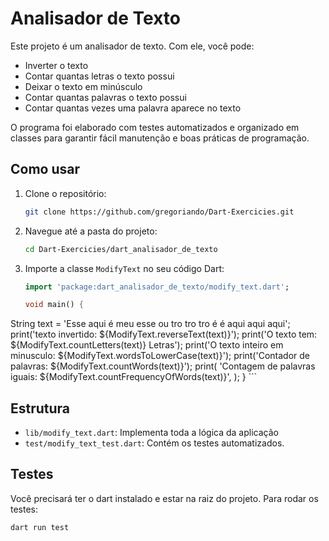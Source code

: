 # Analisador de Texto

Este projeto é um analisador de texto. Com ele, você pode:

- Inverter o texto
- Contar quantas letras o texto possui
- Deixar o texto em minúsculo
- Contar quantas palavras o texto possui
- Contar quantas vezes uma palavra aparece no texto

O programa foi elaborado com testes automatizados e organizado em classes para garantir fácil manutenção e boas práticas de programação.

## Como usar

1. Clone o repositório:
    ```sh
    git clone https://github.com/gregoriando/Dart-Exercicies.git
    ```
2. Navegue até a pasta do projeto:
    ```sh
    cd Dart-Exercicies/dart_analisador_de_texto
    ```
3. Importe a classe `ModifyText` no seu código Dart:
    ```dart
    import 'package:dart_analisador_de_texto/modify_text.dart';

    void main() {
  String text = 'Esse aqui é meu esse ou tro tro tro é é aqui aqui aqui';
  print('texto invertido: ${ModifyText.reverseText(text)}');
  print('O texto tem: ${ModifyText.countLetters(text)} Letras');
  print('O texto inteiro em minusculo: ${ModifyText.wordsToLowerCase(text)}');
  print('Contador de palavras: ${ModifyText.countWords(text)}');
  print(
    'Contagem de palavras iguais: ${ModifyText.countFrequencyOfWords(text)}',
  );
    }
    ```

## Estrutura
 
 - `lib/modify_text.dart`: Implementa toda a lógica da aplicação
- `test/modify_text_test.dart`: Contém os testes automatizados.

## Testes

Você precisará ter o dart instalado e estar na raiz do projeto.
Para rodar os testes:

```sh
dart run test
```
